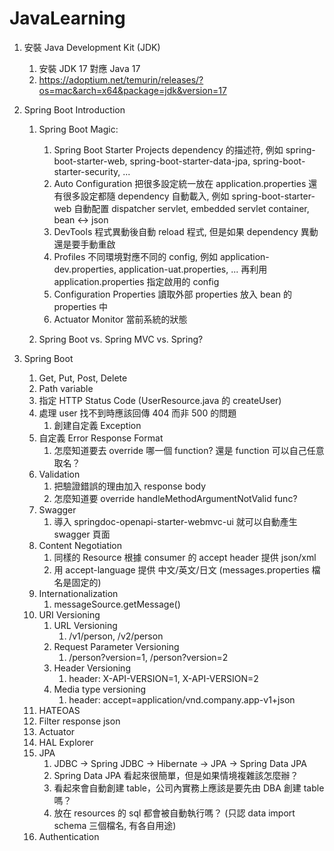 # JavaLearning

1. 安裝 Java Development Kit (JDK)

   1. 安裝 JDK 17 對應 Java 17
   2. https://adoptium.net/temurin/releases/?os=mac&arch=x64&package=jdk&version=17

2. Spring Boot Introduction

   1. Spring Boot Magic:

      1. Spring Boot Starter Projects
         dependency 的描述符, 例如 spring-boot-starter-web, spring-boot-starter-data-jpa, spring-boot-starter-security, ...
      2. Auto Configuration
         把很多設定統一放在 application.properties
         還有很多設定都隨 dependency 自動載入, 例如 spring-boot-starter-web 自動配置 dispatcher servlet, embedded servlet container, bean <-> json
      3. DevTools
         程式異動後自動 reload 程式, 但是如果 dependency 異動還是要手動重啟
      4. Profiles
         不同環境對應不同的 config, 例如 application-dev.properties, application-uat.properties, ...
         再利用 application.properties 指定啟用的 config
      5. Configuration Properties
         讀取外部 properties 放入 bean 的 properties 中
      6. Actuator
         Monitor 當前系統的狀態

   2. Spring Boot vs. Spring MVC vs. Spring?

3. Spring Boot

   1. Get, Put, Post, Delete
   2. Path variable
   3. 指定 HTTP Status Code (UserResource.java 的 createUser)
   4. 處理 user 找不到時應該回傳 404 而非 500 的問題
      1. 創建自定義 Exception
   5. 自定義 Error Response Format
      1. 怎麼知道要去 override 哪一個 function? 還是 function 可以自己任意取名？
   6. Validation
      1. 把驗證錯誤的理由加入 response body
      2. 怎麼知道要 override handleMethodArgumentNotValid func?
   7. Swagger
      1. 導入 springdoc-openapi-starter-webmvc-ui 就可以自動產生 swagger 頁面
   8. Content Negotiation
      1. 同樣的 Resource 根據 consumer 的 accept header 提供 json/xml
      2. 用 accept-language 提供 中文/英文/日文 (messages.properties 檔名是固定的)
   9. Internationalization
      1. messageSource.getMessage()
   10. URI Versioning
       1. URL Versioning
          1. /v1/person, /v2/person
       2. Request Parameter Versioning
          1. /person?version=1, /person?version=2
       3. Header Versioning
          1. header: X-API-VERSION=1, X-API-VERSION=2
       4. Media type versioning
          1. header: accept=application/vnd.company.app-v1+json
   11. HATEOAS
   12. Filter response json
   13. Actuator
   14. HAL Explorer
   15. JPA
       1. JDBC -> Spring JDBC -> Hibernate -> JPA -> Spring Data JPA
       2. Spring Data JPA 看起來很簡單，但是如果情境複雜該怎麼辦？
       3. 看起來會自動創建 table，公司內實務上應該是要先由 DBA 創建 table 嗎？
       4. 放在 resources 的 sql 都會被自動執行嗎？ (只認 data import schema 三個檔名, 有各自用途)
   16. Authentication
